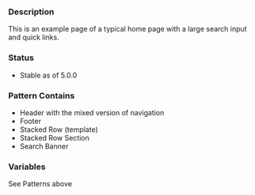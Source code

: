 ### Description
This is an example page of a typical home page with a large search input and quick links.

### Status
* Stable as of 5.0.0

### Pattern Contains
* Header with the mixed version of navigation
* Footer
* Stacked Row (template)
* Stacked Row Section
* Search Banner

### Variables
See Patterns above
